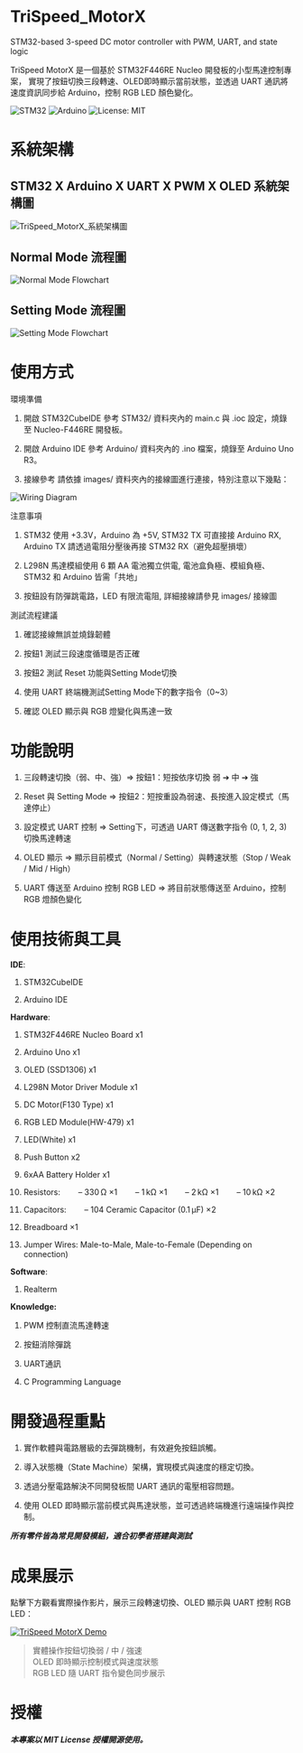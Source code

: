 # TriSpeed_MotorX
STM32-based 3-speed DC motor controller with PWM, UART, and state logic

TriSpeed MotorX 是一個基於 STM32F446RE Nucleo 開發板的小型馬達控制專案，
實現了按鈕切換三段轉速、OLED即時顯示當前狀態，並透過 UART 通訊將速度資訊同步給 Arduino，控制 RGB LED 顏色變化。

![STM32](https://img.shields.io/badge/Platform-STM32-blue)
![Arduino](https://img.shields.io/badge/Slave-Arduino-green)
![License: MIT](https://img.shields.io/badge/License-MIT-yellow)

# 系統架構
## STM32 X Arduino X UART X PWM X OLED 系統架構圖
![TriSpeed_MotorX_系統架構圖](images/TriSpeed_MotorX_系統架構圖.png)


## Normal Mode 流程圖
![Normal Mode Flowchart](images/Normal_Mode_Flowchart.png)


## Setting Mode 流程圖
![Setting Mode Flowchart](images/Setting_Mode_Flowchart.png)


# 使用方式

環境準備
1. 開啟 STM32CubeIDE
參考 STM32/ 資料夾內的 main.c 與 .ioc 設定，燒錄至 Nucleo-F446RE 開發板。

2. 開啟 Arduino IDE
參考 Arduino/ 資料夾內的 .ino 檔案，燒錄至 Arduino Uno R3。

3. 接線參考
請依據 images/ 資料夾內的接線圖進行連接，特別注意以下幾點：

![Wiring Diagram](images/Wiring_Diagram.png)

注意事項
1. STM32 使用 +3.3V，Arduino 為 +5V, 
STM32 TX 可直接接 Arduino RX, 
Arduino TX 請透過電阻分壓後再接 STM32 RX（避免超壓損壞）

2. L298N 馬達模組使用 6 顆 AA 電池獨立供電, 
電池盒負極、模組負極、STM32 和 Arduino 皆需「共地」

3. 按鈕設有防彈跳電路，LED 有限流電阻, 
詳細接線請參見 images/ 接線圖

測試流程建議

1. 確認接線無誤並燒錄韌體

2. 按鈕1 測試三段速度循環是否正確

3. 按鈕2 測試 Reset 功能與Setting Mode切換

4. 使用 UART 終端機測試Setting Mode下的數字指令（0~3）

5. 確認 OLED 顯示與 RGB 燈變化與馬達一致

# 功能說明

1. 三段轉速切換（弱、中、強）=> 按鈕1：短按依序切換 弱 ➔ 中 ➔ 強

2. Reset 與 Setting Mode => 按鈕2：短按重設為弱速、長按進入設定模式（馬達停止）

3. 設定模式 UART 控制 => Setting下，可透過 UART 傳送數字指令 (0, 1, 2, 3) 切換馬達轉速

4. OLED 顯示 => 顯示目前模式（Normal / Setting）與轉速狀態（Stop / Weak / Mid / High）

5. UART 傳送至 Arduino 控制 RGB LED => 將目前狀態傳送至 Arduino，控制 RGB 燈顏色變化

# 使用技術與工具

**IDE**: 

1. STM32CubeIDE
   
2. Arduino IDE

**Hardware**: 

1. STM32F446RE Nucleo Board x1
 
2. Arduino Uno x1
 
3. OLED (SSD1306) x1
 
4. L298N Motor Driver Module x1
 
5. DC Motor(F130 Type) x1
 
6. RGB LED Module(HW-479) x1
 
7. LED(White) x1
 
8. Push Button x2
 
9. 6xAA Battery Holder x1

10. Resistors:
    – 330 Ω ×1
    – 1 kΩ ×1
    – 2 kΩ ×1
    – 10 kΩ ×2

11. Capacitors:
    – 104 Ceramic Capacitor (0.1 µF) ×2

12. Breadboard ×1

13. Jumper Wires: Male-to-Male, Male-to-Female (Depending on connection)

**Software**:

1. Realterm

**Knowledge:**

1. PWM 控制直流馬達轉速
   
2. 按鈕消除彈跳
 
3. UART通訊
 
4. C Programming Language

# 開發過程重點

1. 實作軟體與電路層級的去彈跳機制，有效避免按鈕誤觸。

2. 導入狀態機（State Machine）架構，實現模式與速度的穩定切換。

3. 透過分壓電路解決不同開發板間 UART 通訊的電壓相容問題。

4. 使用 OLED 即時顯示當前模式與馬達狀態，並可透過終端機進行遠端操作與控制。

***所有零件皆為常見開發模組，適合初學者搭建與測試***

# 成果展示

點擊下方觀看實際操作影片，展示三段轉速切換、OLED 顯示與 UART 控制 RGB LED：

[![TriSpeed MotorX Demo](images/demo_thumbnail.jpg)](https://youtu.be/fkt2jXf6d6g)

> 實體操作按鈕切換弱 / 中 / 強速  
> OLED 即時顯示控制模式與速度狀態  
> RGB LED 隨 UART 指令變色同步展示

# 授權
***本專案以 MIT License 授權開源使用。***
